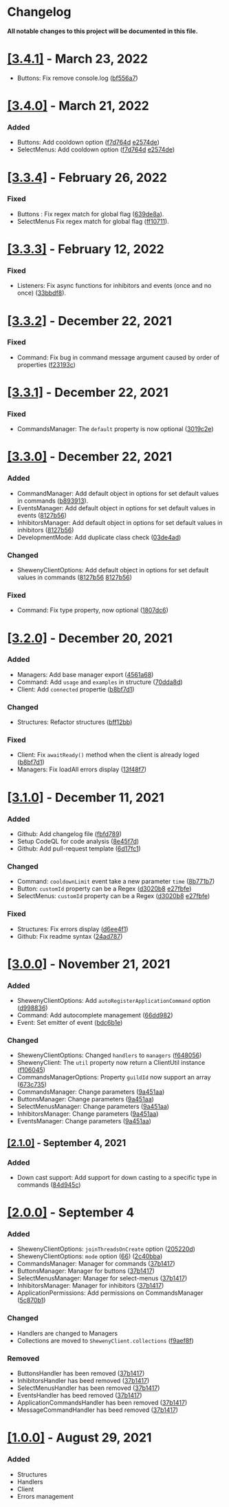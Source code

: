 # Changelog

**All notable changes to this project will be documented in this file.**

# [[3.4.1]](https://github.com/Sheweny/framework/compare/3.4.0...3.4.1) - March 23, 2022

- Buttons: Fix remove console.log ([bf556a7](https://github.com/Sheweny/framework/commit/bf556a77c31bb4a6b10c2501d75505b78d2cb2f1))

# [[3.4.0]](https://github.com/Sheweny/framework/compare/3.3.4...3.4.0) - March 21, 2022

### Added

- Buttons: Add cooldown option ([f7d764d](https://github.com/Sheweny/framework/commit/f7d764d8ea3abe057141ec599bd4352991185ce1) [e2574de](https://github.com/Sheweny/framework/commit/e2574de545b16a4cd04fb2e4d14bbca223a7efce))
- SelectMenus: Add cooldown option ([f7d764d](https://github.com/Sheweny/framework/commit/f7d764d8ea3abe057141ec599bd4352991185ce1) [e2574de](https://github.com/Sheweny/framework/commit/e2574de545b16a4cd04fb2e4d14bbca223a7efce))

# [[3.3.4]](https://github.com/Sheweny/framework/compare/3.3.3...3.3.4) - February 26, 2022

### Fixed

- Buttons : Fix regex match for global flag ([639de8a](https://github.com/Sheweny/framework/commit/639de8a1de857e93137a2e770e3ec66a3ac9526e)).
- SelectMenus Fix regex match for global flag ([ff10711](https://github.com/Sheweny/framework/commit/ff10711716a58594ca77b80d2504b4ab2534240a)).

# [[3.3.3]](https://github.com/Sheweny/framework/compare/3.3.2...3.3.3) - February 12, 2022

### Fixed

- Listeners: Fix async functions for inhibitors and events (once and no once) ([33bbdf8](https://github.com/Sheweny/framework/commit/33bbdf8102277628102cbc0a73fdee5317e170cd)).

# [[3.3.2]](https://github.com/Sheweny/framework/compare/3.3.1...3.3.2) - December 22, 2021

### Fixed

- Command: Fix bug in command message argument caused by order of properties ([f23193c](https://github.com/Sheweny/framework/commit/f23193ce4e012cc1f19c8faf4b3d4e6438041811))

# [[3.3.1]](https://github.com/Sheweny/framework/compare/3.3.0...3.3.1) - December 22, 2021

### Fixed

- CommandsManager: The `default` property is now optional ([3019c2e](https://github.com/Sheweny/framework/commit/3019c2e611fcf67ccfa96f69e34cec426c9d37b2))

# [[3.3.0]](https://github.com/Sheweny/framework/compare/3.2.0...3.3.0) - December 22, 2021

### Added

- CommandManager: Add default object in options for set default values in commands ([b893913](https://github.com/Sheweny/framework/commit/b8939131a833a2b60bc06899c47d4e4dc3b14888)).
- EventsManager: Add default object in options for set default values in events ([8127b56](https://github.com/Sheweny/framework/commit/8127b568e485aea88c60c35062119fa84d3b3ba2))
- InhibitorsManager: Add default object in options for set default values in inhibitors ([8127b56](https://github.com/Sheweny/framework/commit/8127b568e485aea88c60c35062119fa84d3b3ba2))
- DevelopmentMode: Add duplicate class check ([03de4ad](https://github.com/Sheweny/framework/commit/03de4ad528777887f91442cce8cf1a190e0dfeea))

### Changed

- ShewenyClientOptions: Add default object in options for set default values in commands ([8127b56](https://github.com/Sheweny/framework/commit/8127b568e485aea88c60c35062119fa84d3b3ba2) [8127b56](https://github.com/Sheweny/framework/commit/8127b568e485aea88c60c35062119fa84d3b3ba2))

### Fixed

- Command: Fix type property, now optional ([1807dc6](https://github.com/Sheweny/framework/commit/1807dc692b2bf4b826ae24802beb7accc77c6a70))

# [[3.2.0]](https://github.com/Sheweny/framework/compare/3.1.0...3.2.0) - December 20, 2021

### Added

- Managers: Add base manager export ([4561a68](https://github.com/Sheweny/framework/commit/4561a68b3aac4a3045952a476ee868937476b670))
- Command: Add `usage` and `examples` in structure ([70dda8d](https://github.com/Sheweny/framework/commit/70dda8d379aeaca8b7c96790a0973e8588be02ad))
- Client: Add `connected` propertie ([b8bf7d1](https://github.com/Sheweny/framework/commit/b8bf7d1e49f8c4cbe5b8ad26254583dca140ecef))

### Changed

- Structures: Refactor structures ([bff12bb](https://github.com/Sheweny/framework/commit/bff12bbb623e90c191867b026a48dc7d4a431d62))

### Fixed

- Client: Fix `awaitReady()` method when the client is already loged ([b8bf7d1](https://github.com/Sheweny/framework/commit/b8bf7d1e49f8c4cbe5b8ad26254583dca140ecef))
- Managers: Fix loadAll errors display ([13f48f7](https://github.com/Sheweny/framework/commit/13f48f7352b30d181ba9a3bf83f967b947c1ee1e))

# [[3.1.0]](https://github.com/Sheweny/framework/compare/3.0.0...3.1.0) - December 11, 2021

### Added

- Github: Add changelog file ([fbfd789](https://github.com/Sheweny/framework/commit/fbfd789bb5d05c807e82ac1ea98afd22521125fb))
- Setup CodeQL for code analysis ([8e45f7d](https://github.com/Sheweny/framework/commit/8e45f7de27ff54e8a8006885236d64e9477496fe))
- Github: Add pull-request template ([6d17fc1](https://github.com/Sheweny/framework/commit/6d17fc18ac970a811799c9b6ebda5cf2e342c35a))

### Changed

- Command: `cooldownLimit` event take a new parameter `time` ([8b771b7](https://github.com/Sheweny/framework/commit/8b771b7f1c19f593c792f04d10584f41e871bc5c))
- Button: `customId` property can be a Regex ([d3020b8](https://github.com/Sheweny/framework/commit/d3020b8915fa045122c9730a86e951db328f6c7f) [e27fbfe](https://github.com/Sheweny/framework/commit/e27fbfeb0e4712f0315fedb44475a19abf560805))
- SelectMenus: `customId` property can be a Regex ([d3020b8](https://github.com/Sheweny/framework/commit/d3020b8915fa045122c9730a86e951db328f6c7f) [e27fbfe](https://github.com/Sheweny/framework/commit/e27fbfeb0e4712f0315fedb44475a19abf560805))

### Fixed

- Structures: Fix errors display ([d6ee4f1](https://github.com/Sheweny/framework/commit/d6ee4f165ea3c08e454bf6442490b5317424e7d9))
- Github: Fix readme syntax ([24ad787](https://github.com/Sheweny/framework/commit/24ad787ec6cc7eb0ae156d5e91d8f40f4fa415d9))

# [[3.0.0]](https://github.com/Sheweny/framework/compare/2.1.0...3.0.0) - November 21, 2021

### Added

- ShewenyClientOptions: Add `autoRegisterApplicationCommand` option ([d998836](https://github.com/Sheweny/framework/commit/d99883681d13038ecd03a639f6ab1a5e2173e691))
- Command: Add autocomplete management ([66dd982](https://github.com/Sheweny/framework/commit/66dd982d7d8003679e1f0930f5f835478cc8c647))
- Event: Set emitter of event ([bdc6b1e](https://github.com/Sheweny/framework/commit/bdc6b1e43a11329ff3487b213290785f467b9881))

### Changed

- ShewenyClientOptions: Changed `handlers` to `managers` ([f648056](https://github.com/Sheweny/framework/commit/f648056126b72e727b33c6697e2ce4d74afdcdd4))
- ShewenyClient: The `util` property now return a ClientUtil instance ([f106045](https://github.com/Sheweny/framework/commit/f106045764670ca2fd1b47a9b695e28f28e9b4af))
- CommandsManagerOptions: Property `guildId` now support an array ([673c735](https://github.com/Sheweny/framework/commit/673c735ee61a9f984dba50c8ed4e789cf8e6db64))
- CommandsManager: Change parameters ([9a451aa](https://github.com/Sheweny/framework/commit/9a451aac35ffd04dbf11fa30e1859c28d47c2b5b))
- ButtonsManager: Change parameters ([9a451aa](https://github.com/Sheweny/framework/commit/9a451aac35ffd04dbf11fa30e1859c28d47c2b5b))
- SelectMenusManager: Change parameters ([9a451aa](https://github.com/Sheweny/framework/commit/9a451aac35ffd04dbf11fa30e1859c28d47c2b5b))
- InhibitorsManager: Change parameters ([9a451aa](https://github.com/Sheweny/framework/commit/9a451aac35ffd04dbf11fa30e1859c28d47c2b5b))
- EventsManager: Change parameters ([9a451aa](https://github.com/Sheweny/framework/commit/9a451aac35ffd04dbf11fa30e1859c28d47c2b5b))

## [[2.1.0]](https://github.com/Sheweny/framework/compare/2.0.0...2.1.0) - September 4, 2021

### Added

- Down cast support: Add support for down casting to a specific type in commands ([84d945c](https://github.com/Sheweny/framework/commit/84d945cc21e8d8d915c83dd73360a49a659ba035))

# [[2.0.0]](https://github.com/Sheweny/framework/compare/1.0.0-beta3...2.0.0) - September 4

### Added

- ShewenyClientOptions: `joinThreadsOnCreate` option ([205220d](https://github.com/Sheweny/framework/commit/205220d832d9c300dc00e7c3785c12b9d69aa918))
- ShewenyClientOptions: `mode` option ([66](https://github.com/Sheweny/framework/pull/66)) ([2c40bba](https://github.com/Sheweny/framework/commit/2c40bba534878647c65f710e68bfa63a0a75d7c9))
- CommandsManager: Manager for commands ([37b1417](https://github.com/Sheweny/framework/commit/37b1417f42027a6bc0f09109c0ea0c7a381a8ccc))
- ButtonsManager: Manager for buttons ([37b1417](https://github.com/Sheweny/framework/commit/37b1417f42027a6bc0f09109c0ea0c7a381a8ccc))
- SelectMenusManager: Manager for select-menus ([37b1417](https://github.com/Sheweny/framework/commit/37b1417f42027a6bc0f09109c0ea0c7a381a8ccc))
- InhibitorsManager: Manager for inhibitors ([37b1417](https://github.com/Sheweny/framework/commit/37b1417f42027a6bc0f09109c0ea0c7a381a8ccc))
- ApplicationPermissions: Add permissions on CommandsManager ([5c870b1](https://github.com/Sheweny/framework/commit/5c870b129894a0058f5edda7fb844ff0feb8a1fe))

### Changed

- Handlers are changed to Managers
- Collections are moved to `ShewenyClient.collections` ([f9aef8f](https://github.com/Sheweny/framework/commit/f9aef8fa27032e8d71a921dd4e3d3ba0ff8b8c85))

### Removed

- ButtonsHandler has been removed ([37b1417](https://github.com/Sheweny/framework/commit/37b1417f42027a6bc0f09109c0ea0c7a381a8ccc))
- InhibitorsHandler has beed removed ([37b1417](https://github.com/Sheweny/framework/commit/37b1417f42027a6bc0f09109c0ea0c7a381a8ccc))
- SelectMenusHandler has been removed ([37b1417](https://github.com/Sheweny/framework/commit/37b1417f42027a6bc0f09109c0ea0c7a381a8ccc))
- EventsHandler has beed removed ([37b1417](https://github.com/Sheweny/framework/commit/37b1417f42027a6bc0f09109c0ea0c7a381a8ccc))
- ApplicationCommandsHandler has been removed ([37b1417](https://github.com/Sheweny/framework/commit/37b1417f42027a6bc0f09109c0ea0c7a381a8ccc))
- MessageCommandHandler has beed removed ([37b1417](https://github.com/Sheweny/framework/commit/37b1417f42027a6bc0f09109c0ea0c7a381a8ccc))

# [[1.0.0]](https://github.com/Sheweny/framework/releases/tag/1.0.0-beta.3) - August 29, 2021

### Added

- Structures
- Handlers
- Client
- Errors management
